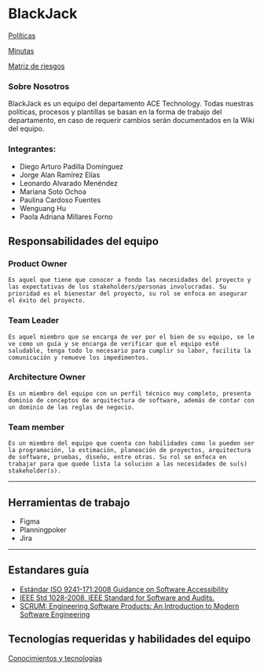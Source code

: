 # BlackJack

[Políticas](BlackJack%207cac24962ab34993a2ebd4fd9e19943b/Poli%CC%81ticas%20c5ab414b7bae448cbccf625606770b87.md)

[Minutas](BlackJack%207cac24962ab34993a2ebd4fd9e19943b/Minutas%20de00681fb80c4b0ebfeb4ddb10e897c5.md)

[Matriz de riesgos ](BlackJack%207cac24962ab34993a2ebd4fd9e19943b/Matriz%20de%20riesgos%2006295d50d5b44ad0bbd3db5e7803386f.csv)

### Sobre Nosotros

BlackJack es un equipo del departamento ACE Technology. Todas nuestras políticas, procesos y plantillas se basan en la forma de trabajo del departamento, en caso de requerir cambios serán documentados en la Wiki del equipo.

### Integrantes:[](https://ace-software-development.github.io/Manual-de-Operaciones/docs/BlackJack/#integrantes)

- Diego Arturo Padilla Domínguez
- Jorge Alan Ramírez Elías
- Leonardo Alvarado Menéndez
- Mariana Soto Ochoa
- Paulina Cardoso Fuentes
- Wenguang Hu
- Paola Adriana Millares Forno

## Responsabilidades del equipo[](https://ace-software-development.github.io/Manual-de-Operaciones/docs/BlackJack/#responsabilidades-del-equipo)

### Product Owner[](https://ace-software-development.github.io/Manual-de-Operaciones/docs/BlackJack/#product-owner)

`Es aquel que tiene que conocer a fondo las necesidades del proyecto y las expectativas de los stakeholders/personas involucradas. Su prioridad es el bienestar del proyecto, su rol se enfoca en asegurar el éxito del proyecto.`  

### Team Leader[](https://ace-software-development.github.io/Manual-de-Operaciones/docs/BlackJack/#team-leader)

`Es aquel miembro que se encarga de ver por el bien de su equipo, se le ve como un guía y se encarga de verificar que el equipo esté saludable, tenga todo lo necesario para cumplir su labor, facilita la comunicación y remueve los impedimentos.`

### Architecture Owner[](https://ace-software-development.github.io/Manual-de-Operaciones/docs/BlackJack/#architecture-owner)

`Es un miembro del equipo con un perfil técnico muy completo, presenta dominio de conceptos de arquitectura de software, además de contar con un dominio de las reglas de negocio.`

### Team member[](https://ace-software-development.github.io/Manual-de-Operaciones/docs/BlackJack/#team-member)

`Es un miembro del equipo que cuenta con habilidades como lo pueden ser la programación, la estimación, planeación de proyectos, arquitectura de software, pruebas, diseño, entre otras. Su rol se enfoca en trabajar para que quede lista la solución a las necesidades de su(s) stakeholder(s).`

---

## Herramientas de trabajo[](https://ace-software-development.github.io/Manual-de-Operaciones/docs/BlackJack/#herramientas-de-trabajo)

- Figma
- Planningpoker
- Jira

---

## Estandares guía[](https://ace-software-development.github.io/Manual-de-Operaciones/docs/BlackJack/#estandares-gu%C3%ADa)

- [Estándar ISO 9241-171:2008 Guidance on Software Accessibility](https://www.iso.org/standard/39080.html)
- [IEEE Std 1028-2008, IEEE Standard for Software and Audits.](https://drive.google.com/file/d/1yzkDqm803HcwFbtt0gxiZy2BXhrenvdq/view)
- [SCRUM: Engineering Software Products: An Introduction to Modern Software Engineering](https://tec.vitalsource.com/reader/books/9781292376356/pageid/0)

## Tecnologías requeridas y habilidades del equipo

[Conocimientos y tecnologías](BlackJack%207cac24962ab34993a2ebd4fd9e19943b/Conocimientos%20y%20tecnologi%CC%81as%200d43010743974b078dbdf46923977d55.csv)